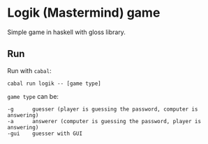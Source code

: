 # Logik (Mastermind) game

Simple game in haskell with gloss library.

## Run

Run with `cabal`:
```
cabal run logik -- [game type]
```
`game type` can be:
```
-g      guesser (player is guessing the password, computer is answering)
-a      answerer (computer is guessing the password, player is answering)
-gui    guesser with GUI 
```